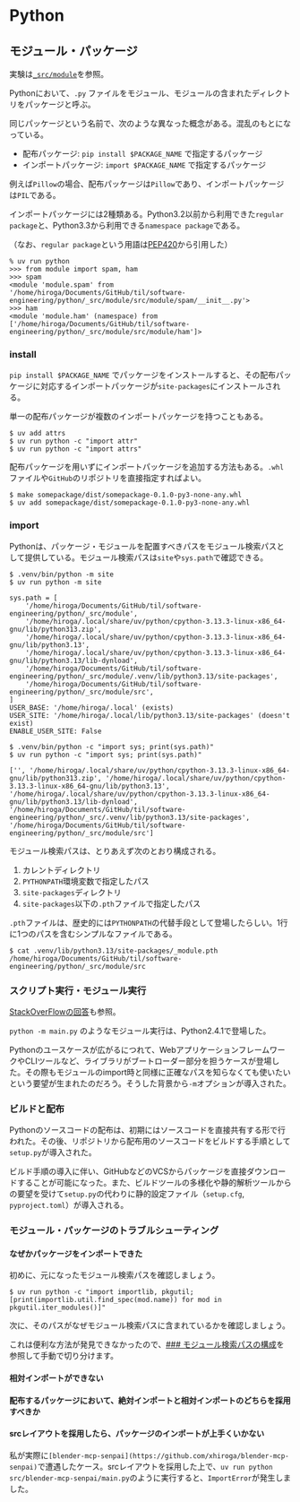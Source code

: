 # Python

## モジュール・パッケージ

実験は[`_src/module`](_src/module)を参照。

Pythonにおいて、`.py` ファイルをモジュール、モジュールの含まれたディレクトリをパッケージと呼ぶ。

同じパッケージという名前で、次のような異なった概念がある。混乱のもとになっている。

- 配布パッケージ: `pip install $PACKAGE_NAME` で指定するパッケージ
- インポートパッケージ: `import $PACKAGE_NAME` で指定するパッケージ

例えば`Pillow`の場合、配布パッケージは`Pillow`であり、インポートパッケージは`PIL`である。

インポートパッケージには2種類ある。Python3.2以前から利用できた`regular package`と、Python3.3から利用できる`namespace package`である。

（なお、`regular package`という用語は[PEP420](https://peps.python.org/pep-0420/)から引用した）

```console
% uv run python
>>> from module import spam, ham
>>> spam
<module 'module.spam' from '/home/hiroga/Documents/GitHub/til/software-engineering/python/_src/module/src/module/spam/__init__.py'>
>>> ham
<module 'module.ham' (namespace) from ['/home/hiroga/Documents/GitHub/til/software-engineering/python/_src/module/src/module/ham']>
```

### install

`pip install $PACKAGE_NAME` でパッケージをインストールすると、その配布パッケージに対応するインポートパッケージが`site-packages`にインストールされる。

単一の配布パッケージが複数のインポートパッケージを持つこともある。

```console
$ uv add attrs
$ uv run python -c "import attr"
$ uv run python -c "import attrs"
```

配布パッケージを用いずにインポートパッケージを追加する方法もある。`.whl`ファイルや`GitHub`のリポジトリを直接指定すればよい。

```console
$ make somepackage/dist/somepackage-0.1.0-py3-none-any.whl
$ uv add somepackage/dist/somepackage-0.1.0-py3-none-any.whl
```

### import

Pythonは、パッケージ・モジュールを配置すべきパスをモジュール検索パスとして提供している。モジュール検索パスは`site`や`sys.path`で確認できる。

```console
$ .venv/bin/python -m site
$ uv run python -m site

sys.path = [
    '/home/hiroga/Documents/GitHub/til/software-engineering/python/_src/module',
    '/home/hiroga/.local/share/uv/python/cpython-3.13.3-linux-x86_64-gnu/lib/python313.zip',
    '/home/hiroga/.local/share/uv/python/cpython-3.13.3-linux-x86_64-gnu/lib/python3.13',
    '/home/hiroga/.local/share/uv/python/cpython-3.13.3-linux-x86_64-gnu/lib/python3.13/lib-dynload',
    '/home/hiroga/Documents/GitHub/til/software-engineering/python/_src/module/.venv/lib/python3.13/site-packages',
    '/home/hiroga/Documents/GitHub/til/software-engineering/python/_src/module/src',
]
USER_BASE: '/home/hiroga/.local' (exists)
USER_SITE: '/home/hiroga/.local/lib/python3.13/site-packages' (doesn't exist)
ENABLE_USER_SITE: False

$ .venv/bin/python -c "import sys; print(sys.path)"
$ uv run python -c "import sys; print(sys.path)"

['', '/home/hiroga/.local/share/uv/python/cpython-3.13.3-linux-x86_64-gnu/lib/python313.zip', '/home/hiroga/.local/share/uv/python/cpython-3.13.3-linux-x86_64-gnu/lib/python3.13', '/home/hiroga/.local/share/uv/python/cpython-3.13.3-linux-x86_64-gnu/lib/python3.13/lib-dynload', '/home/hiroga/Documents/GitHub/til/software-engineering/python/_src/.venv/lib/python3.13/site-packages', '/home/hiroga/Documents/GitHub/til/software-engineering/python/_src/module/src']
```

モジュール検索パスは、とりあえず次のとおり構成される。

1. カレントディレクトリ
2. `PYTHONPATH`環境変数で指定したパス
3. `site-packages`ディレクトリ
4. `site-packages`以下の`.pth`ファイルで指定したパス

`.pth`ファイルは、歴史的には`PYTHONPATH`の代替手段として登場したらしい。1行に1つのパスを含むシンプルなファイルである。

```console
$ cat .venv/lib/python3.13/site-packages/_module.pth
/home/hiroga/Documents/GitHub/til/software-engineering/python/_src/module/src
```

### スクリプト実行・モジュール実行

[StackOverFlowの回答](https://stackoverflow.com/questions/7610001/what-is-the-purpose-of-the-m-switch)も参照。

`python -m main.py` のようなモジュール実行は、Python2.4.1で登場した。

Pythonのユースケースが広がるにつれて、WebアプリケーションフレームワークやCLIツールなど、ライブラリがブートローダー部分を担うケースが登場した。その際もモジュールのimport時と同様に正確なパスを知らなくても使いたいという要望が生まれたのだろう。そうした背景から`-m`オプションが導入された。

### ビルドと配布

Pythonのソースコードの配布は、初期にはソースコードを直接共有する形で行われた。その後、リポジトリから配布用のソースコードをビルドする手順として`setup.py`が導入された。

ビルド手順の導入に伴い、GitHubなどのVCSからパッケージを直接ダウンロードすることが可能になった。また、ビルドツールの多様化や静的解析ツールからの要望を受けて`setup.py`の代わりに静的設定ファイル（`setup.cfg`, `pyproject.toml`）が導入される。

#### 

### モジュール・パッケージのトラブルシューティング

#### なぜかパッケージをインポートできた

初めに、元になったモジュール検索パスを確認しましょう。

```console
$ uv run python -c "import importlib, pkgutil; [print(importlib.util.find_spec(mod.name)) for mod in pkgutil.iter_modules()]"
```

次に、そのパスがなぜモジュール検索パスに含まれているかを確認しましょう。

これは便利な方法が発見できなかったので、[### モジュール検索パスの構成](#import)を参照して手動で切り分けます。

#### 相対インポートができない

#### 配布するパッケージにおいて、絶対インポートと相対インポートのどちらを採用すべきか

#### srcレイアウトを採用したら、パッケージのインポートが上手くいかない

私が実際に`[blender-mcp-senpai](https://github.com/xhiroga/blender-mcp-senpai)`で遭遇したケース。srcレイアウトを採用した上で、`uv run python src/blender-mcp-senpai/main.py`のように実行すると、`ImportError`が発生しました。

